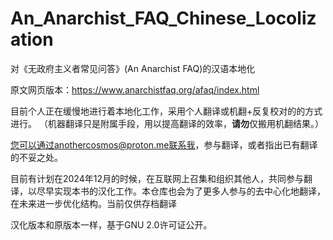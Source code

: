 # An_Anarchist_FAQ_Chinese_Locolization
对《无政府主义者常见问答》(An Anarchist FAQ)的汉语本地化

原文网页版本：https://www.anarchistfaq.org/afaq/index.html

目前个人正在缓慢地进行着本地化工作，采用个人翻译或机翻+反复校对的的方式进行。
（机器翻译只是附属手段，用以提高翻译的效率，**请勿**仅搬用机翻结果。）

您可以通过anothercosmos@proton.me联系我，参与翻译，或者指出已有翻译的不妥之处。

目前有计划在2024年12月的时候，在互联网上召集和组织其他人，共同参与翻译，以尽早实现本书的汉化工作。本仓库也会为了更多人参与的去中心化地翻译，在未来进一步优化结构。当前仅供存档翻译

汉化版本和原版本一样，基于GNU 2.0许可证公开。
